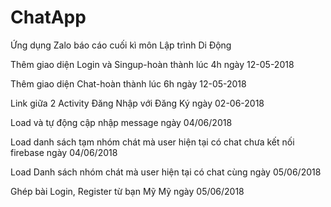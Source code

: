 # ChatApp
Ứng dụng Zalo báo cáo cuối kì môn Lập trình Di Động

Thêm giao diện Login và Singup-hoàn thành lúc 4h ngày 12-05-2018

Thêm giao diện Chat-hoàn thành lúc 6h ngày 12-05-2018

Link giữa 2 Activity Đăng Nhập với Đăng Ký ngày 02-06-2018

Load và tự động cập nhập message ngày 04/06/2018

Load danh sách tạm nhóm chát mà user hiện tại có chat chưa kết nối firebase ngày 04/06/2018

Load Danh sách nhóm chát mà user hiện tại có chat cùng ngày 05/06/2018

Ghép bài Login, Register từ bạn Mỹ Mỹ ngày 05/06/2018
